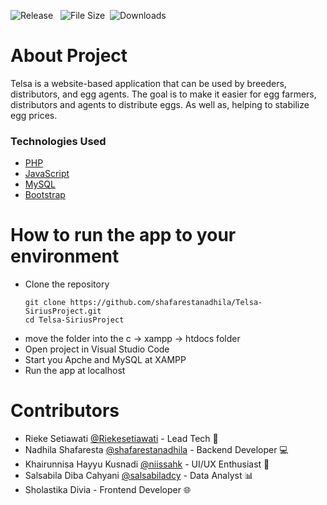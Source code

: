 ![Release](https://img.shields.io/github/v/release/shafarestanadhila/Telsa-SiriusProject) &nbsp;
![File Size](https://img.shields.io/github/repo-size/shafarestanadhila/Telsa-SiriusProject?logo=github)&nbsp;
![Downloads](https://img.shields.io/github/downloads/shafarestanadhila/Telsa-SiriusProject/total)&nbsp;


# About Project

Telsa is a website-based application that can be used by breeders, distributors, and egg agents. The goal is to make it easier for egg farmers, distributors and agents to distribute eggs. As well as, helping to stabilize egg prices.

### Technologies Used

* [PHP](https://www.w3schools.com/php/)
* [JavaScript](https://www.w3schools.com/js/)
* [MySQL](https://www.w3schools.com/mysql)
* [Bootstrap](https://getbootstrap.com/docs/5.0/)


# How to run the app to your environment

* Clone the repository
  ```
  git clone https://github.com/shafarestanadhila/Telsa-SiriusProject.git
  cd Telsa-SiriusProject
  ```
* move the folder into the c -> xampp -> htdocs folder
* Open project in Visual Studio Code
* Start you Apche and MySQL at XAMPP
* Run the app at localhost

# Contributors

* Rieke Setiawati [@Riekesetiawati](https://github.com/Riekesetiawati) - Lead Tech 🚀
* Nadhila Shafaresta [@shafarestanadhila](https://github.com/shafarestanadhila) - Backend Developer 💻
* Khairunnisa Hayyu Kusnadi [@niissahk](https://github.com/niissahk) - UI/UX Enthusiast 🎨
* Salsabila Diba Cahyani [@salsabiladcy](https://github.com/salsabiladcy) - Data Analyst 📊
* Sholastika Divia - Frontend Developer 🌐

